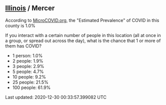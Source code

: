 
## [Illinois](/united-states/illinois) / Mercer

According to [MicroCOVID.org](http://microcovid.org),
the "Estimated Prevalence" of COVID in this county is 1.0%

If you interact with a certain number of people in this location
(all at once in a group, or spread out across the day), what is the chance that
1 or more of them has COVID?

- 1 person: 1.0%
- 2 people: 1.9%
- 3 people: 2.9%
- 5 people: 4.7%
- 10 people: 9.2%
- 25 people: 21.5%
- 100 people: 61.9%

Last updated: 2020-12-30 00:33:57.399082 UTC
